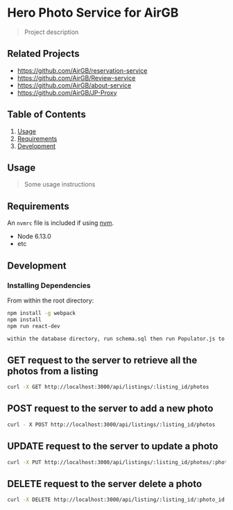 # Hero Photo Service for AirGB

> Project description

## Related Projects

  - https://github.com/AirGB/reservation-service
  - https://github.com/AirGB/Review-service
  - https://github.com/AirGB/about-service
  - https://github.com/AirGB/JP-Proxy

## Table of Contents

1. [Usage](#Usage)
1. [Requirements](#requirements)
1. [Development](#development)

## Usage

> Some usage instructions

## Requirements

An `nvmrc` file is included if using [nvm](https://github.com/creationix/nvm).

- Node 6.13.0
- etc

## Development

### Installing Dependencies

From within the root directory:

```sh
npm install -g webpack
npm install
npm run react-dev

within the database directory, run schema.sql then run Populator.js to populate the database.
```

## GET request to the server to retrieve all the photos from a listing 

```sh
curl -X GET http://localhost:3000/api/listings/:listing_id/photos
```

## POST request to the server to add a new photo

```sh
curl - X POST http://localhost:3000/api/listings/:listing_id/photos
```

## UPDATE request to the server to update a photo

```sh
curl -X PUT http://localhost:3000/api/listings/:listing_id/photos/:photo_id
```

## DELETE request to the server delete a photo 

```sh
curl -X DELETE http://localhost:3000/api/listing/:listing_id/:photo_id
```


